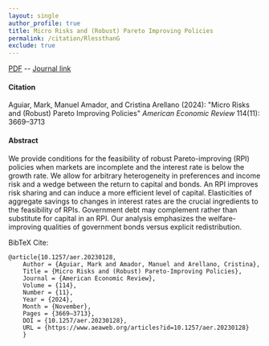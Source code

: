 ```yaml
---
layout: single 
author_profile: true 
title: Micro Risks and (Robust) Pareto Improving Policies 
permalink: /citation/RlessthanG
exclude: true
---
```


[PDF](https://markaguiar.github.io/files/R_less_than_1_in_Aiyagari.pdf) -- [Journal link](https://pubs.aeaweb.org/doi/pdfplus/10.1257/aer.20230128)
#### Citation

Aguiar, Mark, Manuel Amador, and Cristina Arellano (2024): "Micro Risks and (Robust) Pareto Improving Policies" *American Economic Review* 114(11): 3669–3713

#### Abstract

We provide conditions for the feasibility of robust Pareto-improving (RPI) policies when markets are incomplete and the interest rate is below the growth rate. We allow for arbitrary heterogeneity in preferences and income risk and a wedge between the return to capital and bonds. An RPI improves risk sharing and can induce a more efficient level of capital. Elasticities of aggregate savings to changes in interest rates are the crucial ingredients to the feasibility of RPIs. Government debt may complement rather than substitute for capital in an RPI. Our analysis emphasizes the welfare-improving qualities of government bonds versus explicit redistribution.

BibTeX Cite:

	@article{10.1257/aer.20230128,
		Author = {Aguiar, Mark and Amador, Manuel and Arellano, Cristina},
		Title = {Micro Risks and (Robust) Pareto-Improving Policies},
		Journal = {American Economic Review},
		Volume = {114},
		Number = {11},
		Year = {2024},
		Month = {November},
		Pages = {3669–3713},
		DOI = {10.1257/aer.20230128},
		URL = {https://www.aeaweb.org/articles?id=10.1257/aer.20230128}
		}